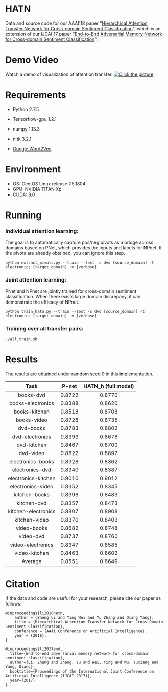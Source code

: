 # HATN

Data and source code for our AAAI'18 paper "[Hierarchical Attention Transfer Network for Cross-domain Sentiment Classification](https://www.aaai.org/ocs/index.php/AAAI/AAAI18/paper/view/16873/16149)", which is an extension of our IJCAI'17 paper "[End-to-End Adversarial Memory Network for Cross-domain Sentiment Classification](https://www.ijcai.org/proceedings/2017/0311.pdf)". 

# Demo Video
Watch a demo of visualization of attention transfer. [![Click the picture](https://github.com/hsqmlzno1/HATN/demo.png)](https://hsqmlzno1.github.io/assets/video/hatn_visualization.mp4).

# Requirements
+ Python 2.7.5

+ Tensorflow-gpu 1.2.1

+ numpy 1.13.3

+ nltk 3.2.1 

+ [Google Word2Vec](https://code.google.com/archive/p/word2vec/)

# Environment
+ OS: CentOS Linux release 7.5.1804
+ GPU: NVIDIA TITAN Xp
+ CUDA: 8.0

# Running

### Individual attention learning: 
The goal is to automatically capture pos/neg pivots as a bridge across domains based on PNet, which provides the inputs and labels for NPnet. If the pivots are already obtained, you can ignore this step.

```
python extract_pivots.py --train --test -s dvd [source_domain] -t electronics [target_domain] -v [verbose]
```
### Joint attention learning:
PNet and NPnet are jointly trained for cross-domain sentiment classification. When there exists large domain discrepany, it can demonstrate the efficacy of NPnet.

```
python train_hatn.py --train --test -s dvd [source_domain] -t electronics [target_domain] -v [verbose]
```
### Training over all transfer pairs:
```
./all_train.sh
```

# Results

The results are obtained under ramdom seed 0 in this implementation.


| Task  | P-net  | HATN_h (full model) |
 :-: | :-: | :-:
| books-dvd           | 0.8722 | 0.8770 |
| books-electronics   | 0.8388 | 0.8620 |
| books-kitchen       | 0.8518 | 0.8708 |
| books-video         | 0.8728 | 0.8735 |
| dvd-books           | 0.8783 | 0.8802 |
| dvd-electronics     | 0.8393 | 0.8678 |
| dvd-kitchen         | 0.8467 | 0.8700 |
| dvd-video           | 0.8822 | 0.8897 |
| electronics-books   | 0.8328 | 0.8362 |
| electronics-dvd     | 0.8340 | 0.8387 |
| electronics-kitchen | 0.9010 | 0.9012 |
| electronics-video   | 0.8352 | 0.8345 |
| kitchen-books       | 0.8398 | 0.8483 |
| kitchen-dvd         | 0.8357 | 0.8473 |
| kitchen-electronics | 0.8807 | 0.8908 |
| kitchen-video       | 0.8370 | 0.8403 |
| video-books         | 0.8682 | 0.8748 |
| video-dvd           | 0.8737 | 0.8760 |
| video-electronics   | 0.8347 | 0.8585 |
| video-kitchen       | 0.8463 | 0.8602 |
| Average		         | 0.8551 | 0.8649 |


# Citation

If the data and code are useful for your research, please cite our paper as follows:

```
@inproceedings{li2018hatn,
	author = {Zheng Li and Ying Wei and Yu Zhang and Qiang Yang},
	title = {Hierarchical Attention Transfer Network for Cross-Domain Sentiment Classification},
	conference = {AAAI Conference on Artificial Intelligence},
	year = {2018},
}
```

```
@inproceedings{li2017end,
  title={End-to-end adversarial memory network for cross-domain sentiment classification},
  author={Li, Zheng and Zhang, Yu and Wei, Ying and Wu, Yuxiang and Yang, Qiang},
  booktitle={Proceedings of the International Joint Conference on Artificial Intelligence (IJCAI 2017)},
  year={2017}
}
```
